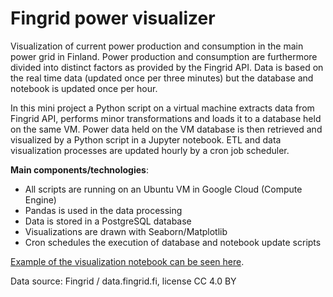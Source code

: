 # Fingrid power visualizer

Visualization of current power production and consumption in the main power grid in Finland. Power production and consumption are furthermore divided into distinct factors as provided by the Fingrid API. Data is based on the real time data (updated once per three minutes) but the database and notebook is updated once per hour.

In this mini project a Python script on a virtual machine extracts data from Fingrid API, performs minor transformations and loads it to a database held on the same VM. Power data held on the VM database is then retrieved and visualized by a Python script in a Jupyter notebook. ETL and data visualization processes are updated hourly by a cron job scheduler. 

**Main components/technologies**:
- All scripts are running on an Ubuntu VM in Google Cloud (Compute Engine)
- Pandas is used in the data processing
- Data is stored in a PostgreSQL database
- Visualizations are drawn with Seaborn/Matplotlib
- Cron schedules the execution of database and notebook update scripts 

[Example of the visualization notebook can be seen here](https://github.com/Halmari/power-visualization/blob/main/notebooks/power_info_visualizer.ipynb).

Data source: Fingrid / data.fingrid.fi, license CC 4.0 BY
